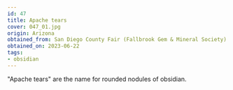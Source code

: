 ```yaml
---
id: 47 
title: Apache tears
cover: 047_01.jpg
origin: Arizona
obtained_from: San Diego County Fair (Fallbrook Gem & Mineral Society)
obtained_on: 2023-06-22
tags:
- obsidian
---
```


"Apache tears" are the name for rounded nodules of obsidian.
